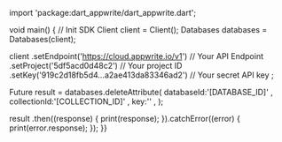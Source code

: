 import 'package:dart_appwrite/dart_appwrite.dart';

void main() { // Init SDK
  Client client = Client();
  Databases databases = Databases(client);

  client
    .setEndpoint('https://cloud.appwrite.io/v1') // Your API Endpoint
    .setProject('5df5acd0d48c2') // Your project ID
    .setKey('919c2d18fb5d4...a2ae413da83346ad2') // Your secret API key
  ;

  Future result = databases.deleteAttribute(
    databaseId:'[DATABASE_ID]' ,
    collectionId:'[COLLECTION_ID]' ,
    key:'' ,
  );

  result
    .then((response) {
      print(response);
    }).catchError((error) {
      print(error.response);
  });
}}